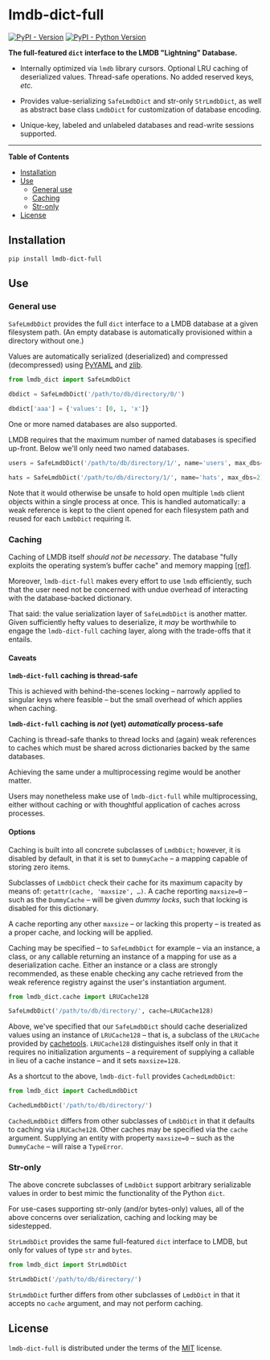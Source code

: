 # lmdb-dict-full

[![PyPI - Version](https://img.shields.io/pypi/v/lmdb-dict-full.svg)](https://pypi.org/project/lmdb-dict-full)
[![PyPI - Python Version](https://img.shields.io/pypi/pyversions/lmdb-dict-full.svg)](https://pypi.org/project/lmdb-dict-full)

**The full-featured `dict` interface to the LMDB "Lightning" Database.**

* Internally optimized via `lmdb` library cursors. Optional LRU caching of deserialized values. Thread-safe operations. No added reserved keys, *etc.*

* Provides value-serializing `SafeLmdbDict` and str-only `StrLmdbDict`, as well as abstract base class `LmdbDict` for customization of database encoding.

* Unique-key, labeled and unlabeled databases and read-write sessions supported.

-----

**Table of Contents**

- [Installation](#installation)
- [Use](#use)
  - [General use](#general-use)
  - [Caching](#caching)
  - [Str-only](#str-only)
- [License](#license)

## Installation

```console
pip install lmdb-dict-full
```

## Use

### General use

`SafeLmdbDict` provides the full `dict` interface to a LMDB database at a given filesystem path. (An empty database is automatically provisioned within a directory without one.)

Values are automatically serialized (deserialized) and compressed (decompressed) using [PyYAML](https://pypi.org/project/PyYAML/) and [zlib](https://docs.python.org/3/library/zlib.html).

```python
from lmdb_dict import SafeLmdbDict

dbdict = SafeLmdbDict('/path/to/db/directory/0/')

dbdict['aaa'] = {'values': [0, 1, 'x']}
```

One or more named databases are also supported.

LMDB requires that the maximum number of named databases is specified up-front. Below we'll only need two named databases.

```python
users = SafeLmdbDict('/path/to/db/directory/1/', name='users', max_dbs=2)

hats = SafeLmdbDict('/path/to/db/directory/1/', name='hats', max_dbs=2)
```

Note that it would otherwise be unsafe to hold open multiple `lmdb` client objects within a single process at once. This is handled automatically: a weak reference is kept to the client opened for each filesystem path and reused for each `LmdbDict` requiring it.

### Caching

Caching of LMDB itself *should not be necessary*. The database "fully exploits the operating system’s buffer cache" and memory mapping [[ref]](https://lmdb.readthedocs.io/en/release/).

Moreover, `lmdb-dict-full` makes every effort to use `lmdb` efficiently, such that the user need not be concerned with undue overhead of interacting with the database-backed dictionary.

That said: the value serialization layer of `SafeLmdbDict` is another matter. Given sufficiently hefty values to deserialize, it *may* be worthwhile to engage the `lmdb-dict-full` caching layer, along with the trade-offs that it entails.

#### Caveats

**`lmdb-dict-full` caching is thread-safe**

This is achieved with behind-the-scenes locking – narrowly applied to singular keys where feasible – but the small overhead of which applies when caching.

**`lmdb-dict-full` caching is *not* (yet) *automatically* process-safe**

Caching is thread-safe thanks to thread locks and (again) weak references to caches which must be shared across dictionaries backed by the same databases.

Achieving the same under a multiprocessing regime would be another matter.

Users may nonetheless make use of `lmdb-dict-full` while multiprocessing, either without caching or with thoughtful application of caches across processes.

#### Options

Caching is built into all concrete subclasses of `LmdbDict`; however, it is disabled by default, in that it is set to `DummyCache` – a mapping capable of storing zero items.

Subclasses of `LmdbDict` check their cache for its maximum capacity by means of: `getattr(cache, 'maxsize', …)`. A cache reporting `maxsize=0` – such as the `DummyCache` – will be given *dummy locks*, such that locking is disabled for this dictionary.

A cache reporting any other `maxsize` – or lacking this property – is treated as a proper cache, and locking will be applied.

Caching may be specified – to `SafeLmdbDict` for example – via an instance, a class, or any callable returning an instance of a mapping for use as a deserialization cache. Either an instance or a class are strongly recommended, as these enable checking any cache retrieved from the weak reference registry against the user's instantiation argument.

```python
from lmdb_dict.cache import LRUCache128

SafeLmdbDict('/path/to/db/directory/', cache=LRUCache128)
```

Above, we've specified that our `SafeLmdbDict` should cache deserialized values using an instance of `LRUCache128` – that is, a subclass of the `LRUCache` provided by [cachetools](https://pypi.org/project/cachetools/). `LRUCache128` distinguishes itself only in that it requires no initialization arguments – a requirement of supplying a callable in lieu of a cache instance – and it sets `maxsize=128`.

As a shortcut to the above, `lmdb-dict-full` provides `CachedLmdbDict`:

```python
from lmdb_dict import CachedLmdbDict

CachedLmdbDict('/path/to/db/directory/')
```

`CachedLmdbDict` differs from other subclasses of `LmdbDict` in that it defaults to caching via `LRUCache128`. Other caches may be specified via the `cache` argument. Supplying an entity with property `maxsize=0` – such as the `DummyCache` – will raise a `TypeError`.

### Str-only

The above concrete subclasses of `LmdbDict` support arbitrary serializable values in order to best mimic the functionality of the Python `dict`.

For use-cases supporting str-only (and/or bytes-only) values, all of the above concerns over serialization, caching and locking may be sidestepped.

`StrLmdbDict` provides the same full-featured `dict` interface to LMDB, but only for values of type `str` and `bytes`.

```python
from lmdb_dict import StrLmdbDict

StrLmdbDict('/path/to/db/directory/')
```

`StrLmdbDict` further differs from other subclasses of `LmdbDict` in that it accepts no `cache` argument, and may not perform caching.

## License

`lmdb-dict-full` is distributed under the terms of the [MIT](https://spdx.org/licenses/MIT.html) license.
